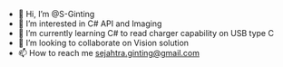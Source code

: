 - 👋 Hi, I’m @S-Ginting
- 👀 I’m interested in C# API and Imaging 
- 🌱 I’m currently learning C# to read charger capability on USB type C
- 💞️ I’m looking to collaborate on Vision solution
- 📫 How to reach me sejahtra.ginting@gmail.com

<!---
S-Ginting/S-Ginting is a ✨ special ✨ repository because its `README.md` (this file) appears on your GitHub profile.
You can click the Preview link to take a look at your changes.
--->
